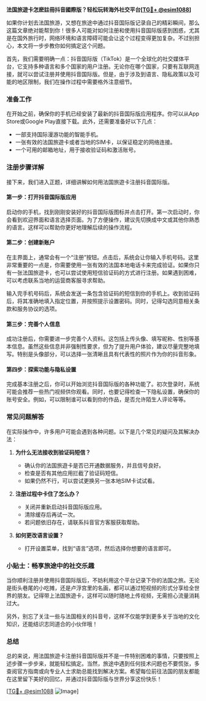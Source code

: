 **法国旅遊卡怎麽註冊抖音國際版？轻松玩转海外社交平台[[TG💪+ @esim1088](https://t.me/s/esim1088)]**

如果你计划去法国旅游，又想在旅途中通过抖音国际版记录自己的精彩瞬间，那么这篇文章绝对能帮到你！很多人可能对如何注册和使用抖音国际版感到困惑，尤其是在国外旅行时，网络环境和语言障碍可能会让这个过程变得更加复杂。不过别担心，本文将一步步教你如何搞定这个问题。

首先，我们需要明确一点：抖音国际版（TikTok）是一个全球化的社交媒体平台，它支持多种语言和多个国家的用户注册。无论你在哪个国家，只要有互联网连接，就可以尝试注册并使用抖音国际版。但是，由于涉及到语言、隐私政策以及可能的地区限制，我们在操作过程中需要格外注意细节。

### **准备工作**
在开始之前，确保你的手机已经安装了最新的抖音国际版应用程序。你可以从App Store或Google Play直接下载。此外，还需要准备好以下几点：
- 一部支持国际漫游功能的智能手机。
- 一张有效的法国旅遊卡或者当地的SIM卡，以保证稳定的网络连接。
- 一个可用的邮箱地址，用于接收验证码和激活账号。

### **注册步骤详解**
接下来，我们进入正题，详细讲解如何用法国旅遊卡注册抖音国际版。

#### **第一步：打开抖音国际版应用**
启动你的手机，找到刚刚安装好的抖音国际版图标并点击打开。第一次启动时，你会看到欢迎界面和语言选择页面。为了方便操作，建议先切换成中文或其他你熟悉的语言。这样可以帮助你更好地理解后续的操作流程。

#### **第二步：创建新账户**
在主界面上，通常会有一个“注册”按钮。点击后，系统会让你输入手机号码。这里非常重要的一点是，你需要使用一张有效的法国本地电话卡来完成验证。如果你只有一张法国旅遊卡，也可以尝试使用短信验证码的方式进行注册。如果遇到困难，可以考虑联系当地的运营商客服寻求帮助。

输入完手机号码后，系统会发送一条包含验证码的短信到你的手机上。收到验证码后，将其准确地填入指定位置，并按照提示设置密码。同时，记得勾选同意相关条款和服务协议的选项。

#### **第三步：完善个人信息**
成功注册后，你需要进一步完善个人资料。这包括上传头像、填写昵称、性别等基本信息。虽然这些信息并非强制性要求，但为了提升用户体验，建议尽量完整地填写。特别是头像部分，可以选择一张清晰且具有代表性的照片作为你的抖音形象。

#### **第四步：探索功能与隐私设置**
完成基本注册之后，你可以开始浏览抖音国际版的各种功能了。初次登录时，系统可能会推荐一些热门视频供你观看。同时，也要记得检查一下隐私设置，确保你的账号安全。例如，可以限制谁可以看到你的作品，是否允许陌生人评论等等。

### **常见问题解答**
在实际操作中，许多用户可能会遇到各种问题。以下是几个常见的疑问及其解决办法：

1. **为什么无法接收到验证码短信？**
   - 确认你的法国旅遊卡是否已开通数据服务，并且信号良好。
   - 检查是否有其他应用拦截了验证码短信。
   - 如果仍然不行，可以尝试更换另一张本地SIM卡试试看。

2. **注册过程中卡住了怎么办？**
   - 关闭并重新启动抖音国际版应用。
   - 清除缓存后再试一次。
   - 若问题依旧存在，请联系抖音官方客服获取帮助。

3. **如何更改语言设置？**
   - 打开设置菜单，找到“语言”选项，然后选择你想要的语言即可。

### **小贴士：畅享旅途中的社交乐趣**
当你顺利注册并使用抖音国际版后，不妨利用这个平台记录下你的法国之旅。无论是街头巷尾的小吃摊，还是卢浮宫里的名画，都可以通过短视频的形式分享给全世界的朋友。记得带上法国旅遊卡，这样可以随时随地上传视频，无需担心流量消耗过大。

另外，别忘了关注一些与法国相关的抖音号，这样不仅能学到更多关于当地的文化知识，还能结识志同道合的小伙伴哦！

### **总结**
总的来说，用法国旅遊卡注册抖音国际版并不是一件特别困难的事情，只要按照上述步骤一步步来，就能轻松搞定。当然，旅途中遇到任何技术问题也不要慌张，多查阅官方指南或向专业人士求助总能找到解决方案。希望每位前往法国的朋友都能在这里留下美好的回忆，并通过抖音国际版与世界分享这份快乐！

[[TG💪+ @esim1088](https://t.me/s/esim1088) ![Image](https://i.postimg.cc/4NQfJmqS/Snipaste-2025-05-13-00-14-12.png)]